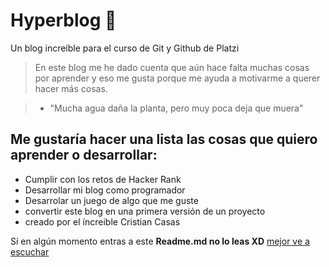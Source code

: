 # Hyperblog 🤭
Un blog increíble para el curso de Git y Github de Platzi
>En este blog me he dado cuenta que aún hace falta muchas cosas por aprender y eso me gusta porque me ayuda a motivarme a querer hacer más cosas.

>- "Mucha agua daña la planta, pero muy poca deja que muera"

## Me gustaría hacer una lista las cosas que quiero aprender o desarrollar:

* Cumplir con los retos de Hacker Rank
* Desarrollar mi blog como programador
* Desarrolar un juego de algo que me guste
* convertir este blog en una primera versión de un proyecto
* creado por el íncreible Cristian Casas


Sí en algún momento entras a este **Readme.md no lo leas XD**
[mejor ve a escuchar](https://open.spotify.com/show/7h45VNT5C5NdbgqEegq5YI?si=95bd3cf223e94a42) 
